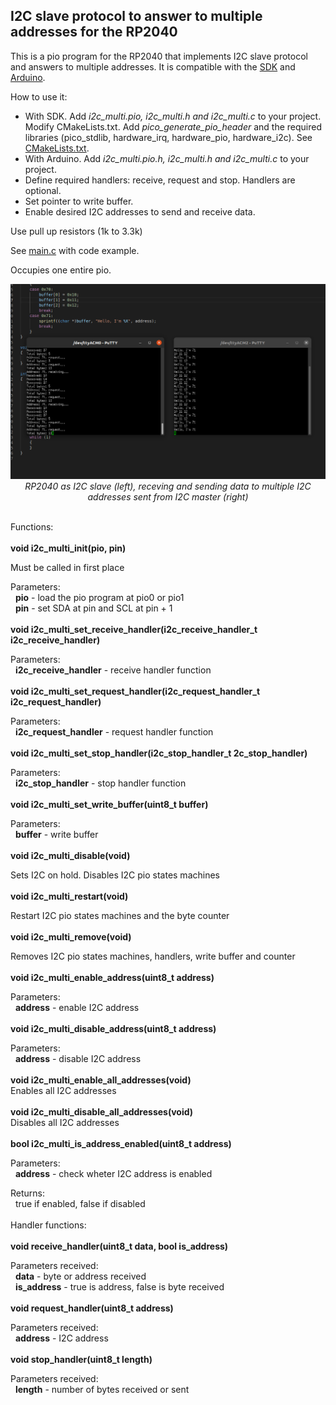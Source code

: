 ## I2C slave protocol to answer to multiple addresses for the RP2040

This is a pio program for the RP2040 that implements I2C slave protocol and answers to multiple addresses. It is compatible with the [SDK](https://raspberrypi.github.io/pico-sdk-doxygen/) and [Arduino](https://github.com/earlephilhower/arduino-pico).

How to use it:

- With SDK. Add *i2c_multi.pio, i2c_multi.h and i2c_multi.c* to your project. Modify CMakeLists.txt. Add *pico_generate_pio_header* and the required libraries (pico_stdlib, hardware_irq, hardware_pio, hardware_i2c). See [CMakeLists.txt](sdk/CMakeLists.txt).
- With Arduino. Add *i2c_multi.pio.h, i2c_multi.h and i2c_multi.c* to your project.
- Define required handlers: receive, request and stop. Handlers are optional.
- Set pointer to write buffer.
- Enable desired I2C addresses to send and receive data.

Use pull up resistors (1k to 3.3k)

See [main.c](sdk/main.c) with code example. 

Occupies one entire pio.

<p align="center"><img src="./images/screenshot.png" width="800"><br>  
  <i>RP2040 as I2C slave (left), receving and sending data to multiple I2C addresses sent from I2C master (right)</i><br><br></p>

Functions:  
\
**void i2c_multi_init(pio, pin)**  

Must be called in first place

Parameters:  
&nbsp;&nbsp;**pio** - load the pio program at pio0 or pio1  
&nbsp;&nbsp;**pin** - set SDA at pin and SCL at pin + 1  
\
**void i2c_multi_set_receive_handler(i2c_receive_handler_t i2c_receive_handler)**  

Parameters:  
&nbsp;&nbsp;**i2c_receive_handler** - receive handler function  
\
**void i2c_multi_set_request_handler(i2c_request_handler_t i2c_request_handler)**  

Parameters:  
&nbsp;&nbsp;**i2c_request_handler** - request handler function  
\
**void i2c_multi_set_stop_handler(i2c_stop_handler_t 2c_stop_handler)**  

Parameters:  
&nbsp;&nbsp;**i2c_stop_handler** - stop handler function  
\
**void i2c_multi_set_write_buffer(uint8_t buffer)**  

Parameters:  
&nbsp;&nbsp;**buffer** - write buffer  
\
**void i2c_multi_disable(void)**  

Sets I2C on hold. Disables I2C pio states machines  
\
**void i2c_multi_restart(void)**  

Restart I2C pio states machines and the byte counter  
\
**void i2c_multi_remove(void)**  

Removes I2C pio states machines, handlers, write buffer and counter  
\
**void i2c_multi_enable_address(uint8_t address)**  

Parameters:  
&nbsp;&nbsp;**address** - enable I2C address  
\
**void i2c_multi_disable_address(uint8_t address)**  

Parameters:  
&nbsp;&nbsp;**address** - disable I2C address  
\
**void i2c_multi_enable_all_addresses(void)**  
Enables all I2C addresses  
\
**void i2c_multi_disable_all_addresses(void)**  
Disables all I2C addresses  
\
**bool i2c_multi_is_address_enabled(uint8_t address)**  

Parameters:  
&nbsp;&nbsp;**address** - check wheter I2C address is enabled  

Returns:  
&nbsp;&nbsp;true if enabled, false if disabled  
\
Handler functions:  
\
**void receive_handler(uint8_t data, bool is_address)**  

Parameters received:  
&nbsp;&nbsp;**data** - byte or address received   
&nbsp;&nbsp;**is_address** - true is address, false is byte received  
\
**void request_handler(uint8_t address)**  

Parameters received:  
&nbsp;&nbsp;**address** - I2C address   
\
**void stop_handler(uint8_t length)**  

Parameters received:  
&nbsp;&nbsp;**length** - number of bytes received or sent  

